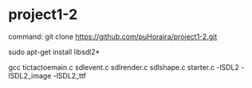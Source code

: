 # project1-2
command: 
git clone https://github.com/puHoraira/project1-2.git

sudo apt-get install libsdl2*


gcc tictactoemain.c sdlevent.c sdlrender.c sdlshape.c starter.c -lSDL2 -lSDL2_image -lSDL2_ttf
